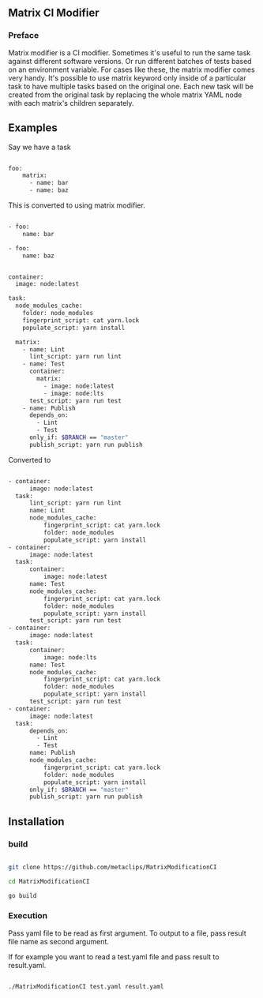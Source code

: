 ## Matrix CI Modifier

### Preface

Matrix modifier is a CI modifier. Sometimes it's useful to run the same task against different software versions. Or run different batches of tests based on an environment variable. For cases like these, the matrix modifier comes very handy. It's possible to use matrix keyword only inside of a particular task to have multiple tasks based on the original one. Each new task will be created from the original task by replacing the whole matrix YAML node with each matrix's children separately.

## Examples

Say we have a task 

```bash

foo:
    matrix:
      - name: bar
      - name: baz

```

This is converted to using matrix modifier.

```bash

- foo:
    name: bar

- foo:
    name: baz

```

```bash

container:
  image: node:latest

task:
  node_modules_cache:
    folder: node_modules
    fingerprint_script: cat yarn.lock
    populate_script: yarn install

  matrix:
    - name: Lint
      lint_script: yarn run lint
    - name: Test
      container:
        matrix:
          - image: node:latest
          - image: node:lts
      test_script: yarn run test
    - name: Publish
      depends_on:
        - Lint
        - Test
      only_if: $BRANCH == "master"
      publish_script: yarn run publish

```

Converted to 

```bash

- container:
      image: node:latest
  task:
      lint_script: yarn run lint
      name: Lint
      node_modules_cache:
          fingerprint_script: cat yarn.lock
          folder: node_modules
          populate_script: yarn install
- container:
      image: node:latest
  task:
      container:
          image: node:latest
      name: Test
      node_modules_cache:
          fingerprint_script: cat yarn.lock
          folder: node_modules
          populate_script: yarn install
      test_script: yarn run test
- container:
      image: node:latest
  task:
      container:
          image: node:lts
      name: Test
      node_modules_cache:
          fingerprint_script: cat yarn.lock
          folder: node_modules
          populate_script: yarn install
      test_script: yarn run test
- container:
      image: node:latest
  task:
      depends_on:
        - Lint
        - Test
      name: Publish
      node_modules_cache:
          fingerprint_script: cat yarn.lock
          folder: node_modules
          populate_script: yarn install
      only_if: $BRANCH == "master"
      publish_script: yarn run publish


```

## Installation

### build
```bash

git clone https://github.com/metaclips/MatrixModificationCI

cd MatrixModificationCI

go build

```

### Execution

Pass yaml file to be read as first argument. To output to a file, pass result file name as second argument.

If for example you want to read a test.yaml file and pass result to result.yaml.

```bash

./MatrixModificationCI test.yaml result.yaml

```